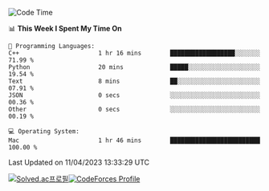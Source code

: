 
<!--START_SECTION:waka-->
![Code Time](http://img.shields.io/badge/Code%20Time-2%2C652%20hrs%2029%20mins-blue)

📊 **This Week I Spent My Time On** 

```text
💬 Programming Languages: 
C++                      1 hr 16 mins        ██████████████████░░░░░░░   71.99 % 
Python                   20 mins             █████░░░░░░░░░░░░░░░░░░░░   19.54 % 
Text                     8 mins              ██░░░░░░░░░░░░░░░░░░░░░░░   07.91 % 
JSON                     0 secs              ░░░░░░░░░░░░░░░░░░░░░░░░░   00.36 % 
Other                    0 secs              ░░░░░░░░░░░░░░░░░░░░░░░░░   00.19 % 

💻 Operating System: 
Mac                      1 hr 46 mins        █████████████████████████   100.00 % 
```


 Last Updated on 11/04/2023 13:33:29 UTC
<!--END_SECTION:waka-->
[![Solved.ac프로필](http://mazassumnida.wtf/api/generate_badge?boj=hckim96)](https://solved.ac/hckim96)[![CodeForces Profile](https://cf.leed.at?id=hckim96)](https://codeforces.com/profile/hckim96)
